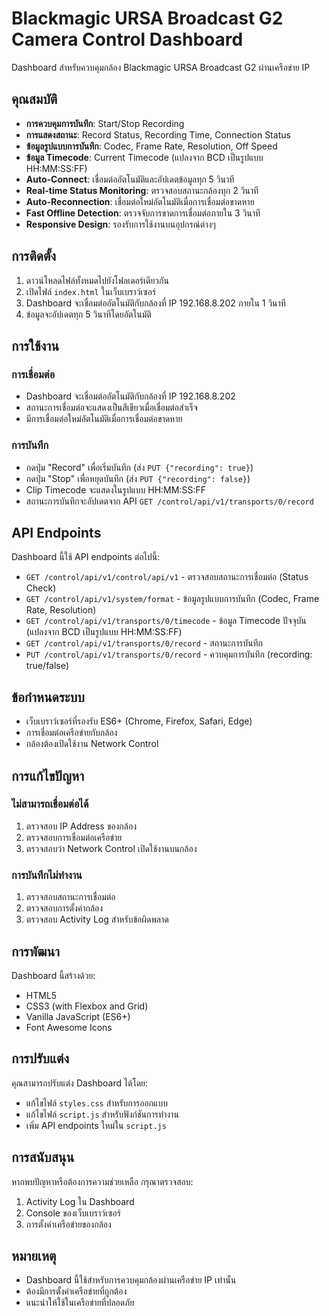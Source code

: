# Blackmagic URSA Broadcast G2 Camera Control Dashboard

Dashboard สำหรับควบคุมกล้อง Blackmagic URSA Broadcast G2 ผ่านเครือข่าย IP

## คุณสมบัติ

- **การควบคุมการบันทึก**: Start/Stop Recording
- **การแสดงสถานะ**: Record Status, Recording Time, Connection Status
- **ข้อมูลรูปแบบการบันทึก**: Codec, Frame Rate, Resolution, Off Speed
- **ข้อมูล Timecode**: Current Timecode (แปลงจาก BCD เป็นรูปแบบ HH:MM:SS:FF)
- **Auto-Connect**: เชื่อมต่ออัตโนมัติและอัปเดตข้อมูลทุก 5 วินาที
- **Real-time Status Monitoring**: ตรวจสอบสถานะกล้องทุก 2 วินาที
- **Auto-Reconnection**: เชื่อมต่อใหม่อัตโนมัติเมื่อการเชื่อมต่อขาดหาย
- **Fast Offline Detection**: ตรวจจับการขาดการเชื่อมต่อภายใน 3 วินาที
- **Responsive Design**: รองรับการใช้งานบนอุปกรณ์ต่างๆ

## การติดตั้ง

1. ดาวน์โหลดไฟล์ทั้งหมดไปยังโฟลเดอร์เดียวกัน
2. เปิดไฟล์ `index.html` ในเว็บเบราว์เซอร์
3. Dashboard จะเชื่อมต่ออัตโนมัติกับกล้องที่ IP 192.168.8.202 ภายใน 1 วินาที
4. ข้อมูลจะอัปเดตทุก 5 วินาทีโดยอัตโนมัติ

## การใช้งาน

### การเชื่อมต่อ
- Dashboard จะเชื่อมต่ออัตโนมัติกับกล้องที่ IP 192.168.8.202
- สถานะการเชื่อมต่อจะแสดงเป็นสีเขียวเมื่อเชื่อมต่อสำเร็จ
- มีการเชื่อมต่อใหม่อัตโนมัติเมื่อการเชื่อมต่อขาดหาย

### การบันทึก
- กดปุ่ม "Record" เพื่อเริ่มบันทึก (ส่ง `PUT {"recording": true}`)
- กดปุ่ม "Stop" เพื่อหยุดบันทึก (ส่ง `PUT {"recording": false}`)
- Clip Timecode จะแสดงในรูปแบบ HH:MM:SS:FF
- สถานะการบันทึกจะอัปเดตจาก API `GET /control/api/v1/transports/0/record`



## API Endpoints

Dashboard นี้ใช้ API endpoints ต่อไปนี้:

- `GET /control/api/v1/control/api/v1` - ตรวจสอบสถานะการเชื่อมต่อ (Status Check)
- `GET /control/api/v1/system/format` - ข้อมูลรูปแบบการบันทึก (Codec, Frame Rate, Resolution)
- `GET /control/api/v1/transports/0/timecode` - ข้อมูล Timecode ปัจจุบัน (แปลงจาก BCD เป็นรูปแบบ HH:MM:SS:FF)
- `GET /control/api/v1/transports/0/record` - สถานะการบันทึก
- `PUT /control/api/v1/transports/0/record` - ควบคุมการบันทึก (recording: true/false)

## ข้อกำหนดระบบ

- เว็บเบราว์เซอร์ที่รองรับ ES6+ (Chrome, Firefox, Safari, Edge)
- การเชื่อมต่อเครือข่ายกับกล้อง
- กล้องต้องเปิดใช้งาน Network Control

## การแก้ไขปัญหา

### ไม่สามารถเชื่อมต่อได้
1. ตรวจสอบ IP Address ของกล้อง
2. ตรวจสอบการเชื่อมต่อเครือข่าย
3. ตรวจสอบว่า Network Control เปิดใช้งานบนกล้อง

### การบันทึกไม่ทำงาน
1. ตรวจสอบสถานะการเชื่อมต่อ
2. ตรวจสอบการตั้งค่ากล้อง
3. ตรวจสอบ Activity Log สำหรับข้อผิดพลาด

## การพัฒนา

Dashboard นี้สร้างด้วย:
- HTML5
- CSS3 (with Flexbox and Grid)
- Vanilla JavaScript (ES6+)
- Font Awesome Icons

## การปรับแต่ง

คุณสามารถปรับแต่ง Dashboard ได้โดย:
- แก้ไขไฟล์ `styles.css` สำหรับการออกแบบ
- แก้ไขไฟล์ `script.js` สำหรับฟังก์ชันการทำงาน
- เพิ่ม API endpoints ใหม่ใน `script.js`

## การสนับสนุน

หากพบปัญหาหรือต้องการความช่วยเหลือ กรุณาตรวจสอบ:
1. Activity Log ใน Dashboard
2. Console ของเว็บเบราว์เซอร์
3. การตั้งค่าเครือข่ายของกล้อง

## หมายเหตุ

- Dashboard นี้ใช้สำหรับการควบคุมกล้องผ่านเครือข่าย IP เท่านั้น
- ต้องมีการตั้งค่าเครือข่ายที่ถูกต้อง
- แนะนำให้ใช้ในเครือข่ายที่ปลอดภัย 